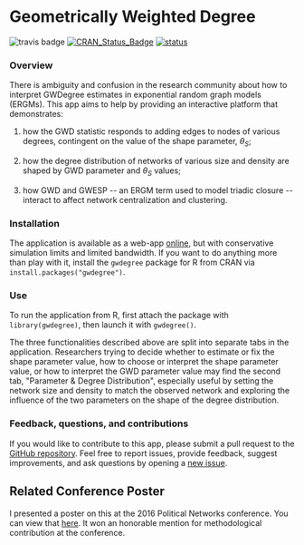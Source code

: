 # Geometrically Weighted Degree

![travis badge](https://travis-ci.org/michaellevy/gwdegree.svg?branch=master) [![CRAN_Status_Badge](http://www.r-pkg.org/badges/version/gwdegree)](https://cran.r-project.org/package=gwdegree) [![status](http://joss.theoj.org/papers/0f4eda35180f77176ce495cd4d711075/status.svg)](http://joss.theoj.org/papers/0f4eda35180f77176ce495cd4d711075)

### Overview

There is ambiguity and confusion in the research community about how to interpret GWDegree estimates in exponential random graph models (ERGMs). This app aims to help by providing an interactive platform that demonstrates:

1. how the GWD statistic responds to adding edges to nodes of various degrees, contingent on the value of the shape parameter, $\theta_S$;

1. how the degree distribution of networks of various size and density are shaped by GWD parameter and $\theta_S$ values;

1. how GWD and GWESP -- an ERGM term used to model triadic closure -- interact to affect network centralization and clustering.

### Installation

The application is available as a web-app [online](https://michaellevy.shinyapps.io/gwdegree/), but with conservative simulation limits and limited bandwidth. If you want to do anything more than play with it, install the `gwdegree` package for R from CRAN via `install.packages("gwdegree")`.

### Use

To run the application from R, first attach the package with `library(gwdegree)`, then launch it with `gwdegree()`.

The three functionalities described above are split into separate tabs in the application. Researchers trying to decide whether to estimate or fix the shape parameter value, how to choose or interpret the shape parameter value, or how to interpret the GWD parameter value may find the second tab, "Parameter & Degree Distribution", especially useful by setting the network size and density to match the observed network and exploring the influence of the two parameters on the shape of the degree distribution.

### Feedback, questions, and contributions

If you would like to contribute to this app, please submit a pull request to the [GitHub repository](https://github.com/michaellevy/gwdegree). Feel free to report issues, provide feedback, suggest improvements, and ask questions by opening a [new issue](https://github.com/michaellevy/gwdegree/issues).


## Related Conference Poster

I presented a poster on this at the 2016 Political Networks conference. You can view that [here](https://figshare.com/articles/Interpretation_of_GW-Degree_Estimates_in_ERGMs/3465020). It won an honorable mention for methodological contribution at the conference.
